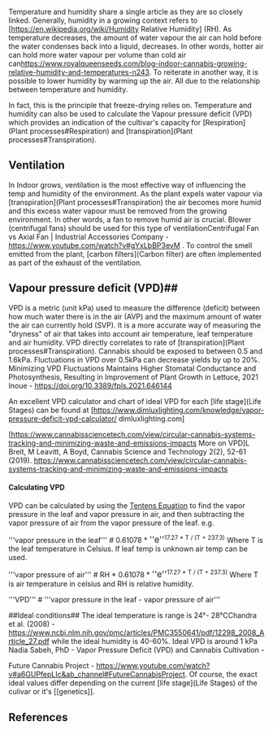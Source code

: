Temperature and humidity share a single article as they are so closely linked. Generally, humidity in a growing context refers to [https://en.wikipedia.org/wiki/Humidity Relative Humidity] (RH). As temperature decreases, the amount of water vapour the air can hold before the water condenses back into a liquid, decreases. In other words, hotter air can hold more water vapour per volume than cold air can<ref>https://www.royalqueenseeds.com/blog-indoor-cannabis-growing-relative-humidity-and-temperatures-n243</ref>. To reiterate in another way, it is possible to lower humidity by warming up the air. All due to the relationship between temperature and humidity.

In fact, this is the principle that freeze-drying relies on. Temperature and humidity can also be used to calculate the Vapour pressure deficit (VPD) which provides an indication of the cultivar's capacity for [Respiration](Plant processes#Respiration) and [transpiration](Plant processes#Transpiration).

## Ventilation ##
In Indoor grows, ventilation is the most effective way of influencing the temp and humidity of the environment. As the plant expels water vapour via [transpiration](Plant processes#Transpiration) the air becomes more humid and this excess water vapour must be removed from the growing environment. In other words, a fan to remove humid air is crucial. Blower (centrifugal fans) should be used for this type of ventilation<ref>Centrifugal Fan vs Axial Fan | Industrial Accessories Company - https://www.youtube.com/watch?v#gYxLbBP3evM </ref>. To control the smell emitted from the plant, [carbon filters](Carbon filter) are often implemented as part of the exhaust of the ventilation.

## Vapour pressure deficit (VPD)##
VPD is a metric (unit kPa) used to measure the difference (deficit) between how much water there is in the air (AVP) and the maximum amount of water the air can currently hold (SVP). It is a more accurate way of measuring the "dryness" of air that takes into account air temperature, leaf temperature and air humidity. VPD directly correlates to rate of [transpiration](Plant processes#Transpiration). Cannabis should be exposed to between 0.5 and 1.6kPa. Fluctuations in VPD over 0.5kPa can decrease yields by up to 20%. <ref>Minimizing VPD Fluctuations Maintains Higher Stomatal Conductance and Photosynthesis, Resulting in Improvement of Plant Growth in Lettuce, 2021 Inoue - https://doi.org/10.3389/fpls.2021.646144</ref>

An excellent VPD calculator and chart of ideal VPD for each [life stage](Life Stages) can be found at [https://www.dimluxlighting.com/knowledge/vapor-pressure-deficit-vpd-calculator/ dimluxlighting.com]

[https://www.cannabissciencetech.com/view/circular-cannabis-systems-tracking-and-minimizing-waste-and-emissions-impacts More on VPD]<ref>L Breit, M Leavitt, A Boyd, Cannabis Science and Technology 2(2), 52-61 (2019). https://www.cannabissciencetech.com/view/circular-cannabis-systems-tracking-and-minimizing-waste-and-emissions-impacts</ref>

#### Calculating VPD ####
VPD can be calculated by using the [Tentens Equation](wikipedia:Tetens_equation) to find the vapor pressure in the leaf and vapor pressure in air, and then subtracting the vapor pressure of air from the vapor pressure of the leaf. e.g.

'''vapor pressure in the leaf''' # 0.61078 * <big>''e''</big><sup>17.27 * T / (T + 237.3)</sup>      Where T is the leaf temperature in Celsius. If leaf temp is unknown air temp can be used.

'''vapor pressure of air''' # RH * 0.61078 * <big>''e''</big><sup>17.27 * T / (T + 237.3)</sup>    Where T is air temperature in celsius and RH is relative humidity.

'''VPD''' # '''vapor pressure in the leaf - vapor pressure of air'''

##Ideal conditions##
The ideal temperature is range is 24°- 28°C<ref>Chandra et al. (2008) - https://www.ncbi.nlm.nih.gov/pmc/articles/PMC3550641/pdf/12298_2008_Article_27.pdf</ref> while the ideal humidity is 40-60%. Ideal VPD is around 1 kPa <ref>Nadia Sabeh​​, PhD - Vapor Pressure Deficit (VPD) and Cannabis Cultivation -

Future Cannabis Project - https://www.youtube.com/watch?v#a6GUPfepLIc&ab_channel#FutureCannabisProject</ref>. Of course, the exact ideal values differ depending on the current [life stage](Life Stages) of the culivar or it's [[genetics]].

## References ##
<references/>